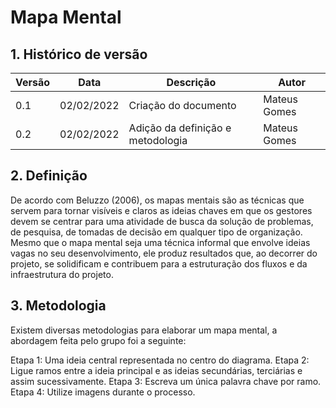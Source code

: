 # Mapa Mental

## 1. Histórico de versão

<center>

| Versão | Data       | Descrição                                           | Autor        |
| ------ | ---------- | --------------------------------------------------- | ------------ |
| 0.1    | 02/02/2022 | Criação do documento                                | Mateus Gomes |
| 0.2    | 02/02/2022 | Adição da definição e metodologia                   | Mateus Gomes |

</center>

## 2. Definição

De acordo com Beluzzo (2006), os mapas mentais são as técnicas que servem para tornar visíveis e claros as ideias chaves em que os gestores devem se centrar para uma atividade de busca da solução de problemas, de pesquisa, de tomadas de decisão em qualquer tipo de organização. Mesmo que o mapa mental seja uma técnica informal que envolve ideias vagas no seu desenvolvimento, ele produz resultados que, ao decorrer do projeto, se solidificam e contribuem para a estruturação dos fluxos e da infraestrutura do projeto.

## 3. Metodologia

Existem diversas metodologias para elaborar um mapa mental, a abordagem feita pelo grupo foi a seguinte:

Etapa 1: Uma ideia central representada no centro do diagrama.
Etapa 2: Ligue ramos entre a ideia principal e as ideias secundárias, terciárias e assim sucessivamente.
Etapa 3: Escreva um única palavra chave por ramo.
Etapa 4: Utilize imagens durante o processo.